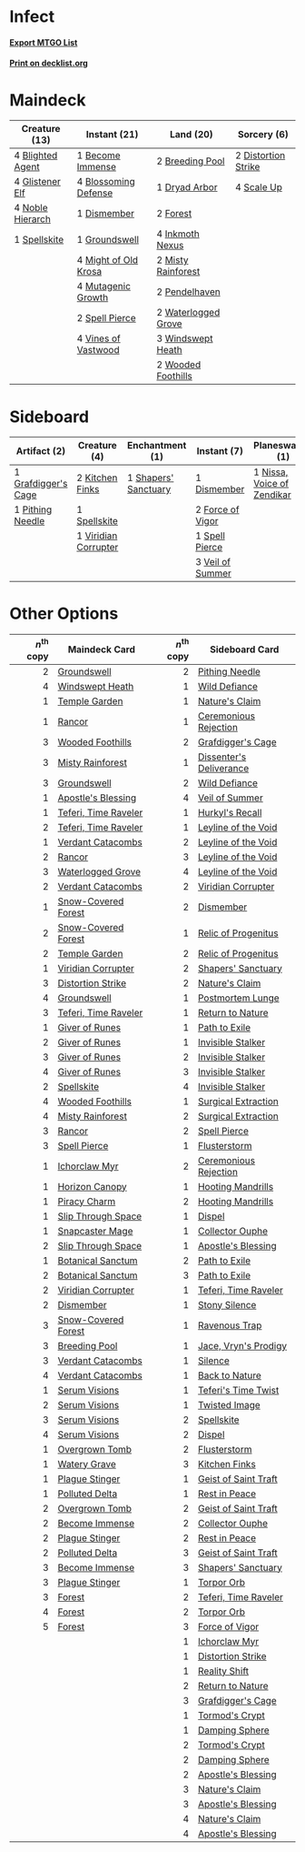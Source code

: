 # Infect

#### [Export MTGO List](../collection/Infect/Infect.txt)
#### [Print on decklist.org](http://decklist.org/?deckmain=1%09Become%20Immense%0A4%09Blighted%20Agent%0A4%09Blossoming%20Defense%0A2%09Breeding%20Pool%0A1%09Dismember%0A2%09Distortion%20Strike%0A1%09Dryad%20Arbor%0A2%09Forest%0A4%09Glistener%20Elf%0A1%09Groundswell%0A4%09Inkmoth%20Nexus%0A4%09Might%20of%20Old%20Krosa%0A2%09Misty%20Rainforest%0A4%09Mutagenic%20Growth%0A4%09Noble%20Hierarch%0A2%09Pendelhaven%0A4%09Scale%20Up%0A2%09Spell%20Pierce%0A1%09Spellskite%0A4%09Vines%20of%20Vastwood%0A2%09Waterlogged%20Grove%0A3%09Windswept%20Heath%0A2%09Wooded%20Foothills&deckside=1%09Dismember%0A2%09Force%20of%20Vigor%0A1%09Grafdigger's%20Cage%0A2%09Kitchen%20Finks%0A1%09Nissa,%20Voice%20of%20Zendikar%0A1%09Pithing%20Needle%0A1%09Shapers'%20Sanctuary%0A1%09Spell%20Pierce%0A1%09Spellskite%0A3%09Veil%20of%20Summer%0A1%09Viridian%20Corrupter)
# Maindeck

|                                       Creature (13)                                       |                                         Instant (21)                                          |                                          Land (20)                                           |                                         Sorcery (6)                                          |
|-------------------------------------------------------------------------------------------|-----------------------------------------------------------------------------------------------|----------------------------------------------------------------------------------------------|----------------------------------------------------------------------------------------------|
|4 [Blighted Agent](http://gatherer.wizards.com/Pages/Card/Details.aspx?multiverseid=214383)|1 [Become Immense](http://gatherer.wizards.com/Pages/Card/Details.aspx?multiverseid=386487)    |2 [Breeding Pool](http://gatherer.wizards.com/Pages/Card/Details.aspx?multiverseid=97088)     |2 [Distortion Strike](http://gatherer.wizards.com/Pages/Card/Details.aspx?multiverseid=438618)|
|4 [Glistener Elf](http://gatherer.wizards.com/Pages/Card/Details.aspx?multiverseid=233052) |4 [Blossoming Defense](http://gatherer.wizards.com/Pages/Card/Details.aspx?multiverseid=417719)|1 [Dryad Arbor](http://gatherer.wizards.com/Pages/Card/Details.aspx?multiverseid=136196)      |4 [Scale Up](http://gatherer.wizards.com/Pages/Card/Details.aspx?multiverseid=464128)         |
|4 [Noble Hierarch](http://gatherer.wizards.com/Pages/Card/Details.aspx?multiverseid=179434)|1 [Dismember](http://gatherer.wizards.com/Pages/Card/Details.aspx?multiverseid=382182)         |2 [Forest](http://gatherer.wizards.com/Pages/Card/Details.aspx?multiverseid=439860)           |                                                                                              |
|1 [Spellskite](http://gatherer.wizards.com/Pages/Card/Details.aspx?multiverseid=397743)    |1 [Groundswell](http://gatherer.wizards.com/Pages/Card/Details.aspx?multiverseid=401657)       |4 [Inkmoth Nexus](http://gatherer.wizards.com/Pages/Card/Details.aspx?multiverseid=213731)    |                                                                                              |
|                                                                                           |4 [Might of Old Krosa](http://gatherer.wizards.com/Pages/Card/Details.aspx?multiverseid=425955)|2 [Misty Rainforest](http://gatherer.wizards.com/Pages/Card/Details.aspx?multiverseid=405102) |                                                                                              |
|                                                                                           |4 [Mutagenic Growth](http://gatherer.wizards.com/Pages/Card/Details.aspx?multiverseid=397717)  |2 [Pendelhaven](http://gatherer.wizards.com/Pages/Card/Details.aspx?multiverseid=442233)      |                                                                                              |
|                                                                                           |2 [Spell Pierce](http://gatherer.wizards.com/Pages/Card/Details.aspx?multiverseid=425876)      |2 [Waterlogged Grove](http://gatherer.wizards.com/Pages/Card/Details.aspx?multiverseid=464198)|                                                                                              |
|                                                                                           |4 [Vines of Vastwood](http://gatherer.wizards.com/Pages/Card/Details.aspx?multiverseid=397747) |3 [Windswept Heath](http://gatherer.wizards.com/Pages/Card/Details.aspx?multiverseid=405115)  |                                                                                              |
|                                                                                           |                                                                                               |2 [Wooded Foothills](http://gatherer.wizards.com/Pages/Card/Details.aspx?multiverseid=405116) |                                                                                              |


# Sideboard

|                                         Artifact (2)                                         |                                         Creature (4)                                          |                                        Enchantment (1)                                        |                                        Instant (7)                                        |                                          Planeswalker (1)                                           |
|----------------------------------------------------------------------------------------------|-----------------------------------------------------------------------------------------------|-----------------------------------------------------------------------------------------------|-------------------------------------------------------------------------------------------|-----------------------------------------------------------------------------------------------------|
|1 [Grafdigger's Cage](http://gatherer.wizards.com/Pages/Card/Details.aspx?multiverseid=278452)|2 [Kitchen Finks](http://gatherer.wizards.com/Pages/Card/Details.aspx?multiverseid=370458)     |1 [Shapers' Sanctuary](http://gatherer.wizards.com/Pages/Card/Details.aspx?multiverseid=435362)|1 [Dismember](http://gatherer.wizards.com/Pages/Card/Details.aspx?multiverseid=382182)     |1 [Nissa, Voice of Zendikar](http://gatherer.wizards.com/Pages/Card/Details.aspx?multiverseid=417424)|
|1 [Pithing Needle](http://gatherer.wizards.com/Pages/Card/Details.aspx?multiverseid=129526)   |1 [Spellskite](http://gatherer.wizards.com/Pages/Card/Details.aspx?multiverseid=397743)        |                                                                                               |2 [Force of Vigor](http://gatherer.wizards.com/Pages/Card/Details.aspx?multiverseid=464113)|                                                                                                     |
|                                                                                              |1 [Viridian Corrupter](http://gatherer.wizards.com/Pages/Card/Details.aspx?multiverseid=213772)|                                                                                               |1 [Spell Pierce](http://gatherer.wizards.com/Pages/Card/Details.aspx?multiverseid=425876)  |                                                                                                     |
|                                                                                              |                                                                                               |                                                                                               |3 [Veil of Summer](http://gatherer.wizards.com/Pages/Card/Details.aspx?multiverseid=466952)|                                                                                                     |


# Other Options

|*n*<sup>th</sup> copy|                                         Maindeck Card                                         |*n*<sup>th</sup> copy|                                          Sideboard Card                                          |
|--------------------:|-----------------------------------------------------------------------------------------------|--------------------:|--------------------------------------------------------------------------------------------------|
|                    2|[Groundswell](http://gatherer.wizards.com/Pages/Card/Details.aspx?multiverseid=401657)         |                    2|[Pithing Needle](http://gatherer.wizards.com/Pages/Card/Details.aspx?multiverseid=129526)         |
|                    4|[Windswept Heath](http://gatherer.wizards.com/Pages/Card/Details.aspx?multiverseid=405115)     |                    1|[Wild Defiance](http://gatherer.wizards.com/Pages/Card/Details.aspx?multiverseid=276199)          |
|                    1|[Temple Garden](http://gatherer.wizards.com/Pages/Card/Details.aspx?multiverseid=405112)       |                    1|[Nature's Claim](http://gatherer.wizards.com/Pages/Card/Details.aspx?multiverseid=382316)         |
|                    1|[Rancor](http://gatherer.wizards.com/Pages/Card/Details.aspx?multiverseid=442175)              |                    1|[Ceremonious Rejection](http://gatherer.wizards.com/Pages/Card/Details.aspx?multiverseid=417613)  |
|                    3|[Wooded Foothills](http://gatherer.wizards.com/Pages/Card/Details.aspx?multiverseid=405116)    |                    2|[Grafdigger's Cage](http://gatherer.wizards.com/Pages/Card/Details.aspx?multiverseid=278452)      |
|                    3|[Misty Rainforest](http://gatherer.wizards.com/Pages/Card/Details.aspx?multiverseid=405102)    |                    1|[Dissenter's Deliverance](http://gatherer.wizards.com/Pages/Card/Details.aspx?multiverseid=426866)|
|                    3|[Groundswell](http://gatherer.wizards.com/Pages/Card/Details.aspx?multiverseid=401657)         |                    2|[Wild Defiance](http://gatherer.wizards.com/Pages/Card/Details.aspx?multiverseid=276199)          |
|                    1|[Apostle's Blessing](http://gatherer.wizards.com/Pages/Card/Details.aspx?multiverseid=397768)  |                    4|[Veil of Summer](http://gatherer.wizards.com/Pages/Card/Details.aspx?multiverseid=466952)         |
|                    1|[Teferi, Time Raveler](http://gatherer.wizards.com/Pages/Card/Details.aspx?multiverseid=461148)|                    1|[Hurkyl's Recall](http://gatherer.wizards.com/Pages/Card/Details.aspx?multiverseid=135260)        |
|                    2|[Teferi, Time Raveler](http://gatherer.wizards.com/Pages/Card/Details.aspx?multiverseid=461148)|                    1|[Leyline of the Void](http://gatherer.wizards.com/Pages/Card/Details.aspx?multiverseid=107682)    |
|                    1|[Verdant Catacombs](http://gatherer.wizards.com/Pages/Card/Details.aspx?multiverseid=405113)   |                    2|[Leyline of the Void](http://gatherer.wizards.com/Pages/Card/Details.aspx?multiverseid=107682)    |
|                    2|[Rancor](http://gatherer.wizards.com/Pages/Card/Details.aspx?multiverseid=442175)              |                    3|[Leyline of the Void](http://gatherer.wizards.com/Pages/Card/Details.aspx?multiverseid=107682)    |
|                    3|[Waterlogged Grove](http://gatherer.wizards.com/Pages/Card/Details.aspx?multiverseid=464198)   |                    4|[Leyline of the Void](http://gatherer.wizards.com/Pages/Card/Details.aspx?multiverseid=107682)    |
|                    2|[Verdant Catacombs](http://gatherer.wizards.com/Pages/Card/Details.aspx?multiverseid=405113)   |                    2|[Viridian Corrupter](http://gatherer.wizards.com/Pages/Card/Details.aspx?multiverseid=213772)     |
|                    1|[Snow-Covered Forest](http://gatherer.wizards.com/Pages/Card/Details.aspx?multiverseid=121192) |                    2|[Dismember](http://gatherer.wizards.com/Pages/Card/Details.aspx?multiverseid=382182)              |
|                    2|[Snow-Covered Forest](http://gatherer.wizards.com/Pages/Card/Details.aspx?multiverseid=121192) |                    1|[Relic of Progenitus](http://gatherer.wizards.com/Pages/Card/Details.aspx?multiverseid=174824)    |
|                    2|[Temple Garden](http://gatherer.wizards.com/Pages/Card/Details.aspx?multiverseid=405112)       |                    2|[Relic of Progenitus](http://gatherer.wizards.com/Pages/Card/Details.aspx?multiverseid=174824)    |
|                    1|[Viridian Corrupter](http://gatherer.wizards.com/Pages/Card/Details.aspx?multiverseid=213772)  |                    2|[Shapers' Sanctuary](http://gatherer.wizards.com/Pages/Card/Details.aspx?multiverseid=435362)     |
|                    3|[Distortion Strike](http://gatherer.wizards.com/Pages/Card/Details.aspx?multiverseid=438618)   |                    2|[Nature's Claim](http://gatherer.wizards.com/Pages/Card/Details.aspx?multiverseid=382316)         |
|                    4|[Groundswell](http://gatherer.wizards.com/Pages/Card/Details.aspx?multiverseid=401657)         |                    1|[Postmortem Lunge](http://gatherer.wizards.com/Pages/Card/Details.aspx?multiverseid=233054)       |
|                    3|[Teferi, Time Raveler](http://gatherer.wizards.com/Pages/Card/Details.aspx?multiverseid=461148)|                    1|[Return to Nature](http://gatherer.wizards.com/Pages/Card/Details.aspx?multiverseid=461102)       |
|                    1|[Giver of Runes](http://gatherer.wizards.com/Pages/Card/Details.aspx?multiverseid=463962)      |                    1|[Path to Exile](http://gatherer.wizards.com/Pages/Card/Details.aspx?multiverseid=220511)          |
|                    2|[Giver of Runes](http://gatherer.wizards.com/Pages/Card/Details.aspx?multiverseid=463962)      |                    1|[Invisible Stalker](http://gatherer.wizards.com/Pages/Card/Details.aspx?multiverseid=220041)      |
|                    3|[Giver of Runes](http://gatherer.wizards.com/Pages/Card/Details.aspx?multiverseid=463962)      |                    2|[Invisible Stalker](http://gatherer.wizards.com/Pages/Card/Details.aspx?multiverseid=220041)      |
|                    4|[Giver of Runes](http://gatherer.wizards.com/Pages/Card/Details.aspx?multiverseid=463962)      |                    3|[Invisible Stalker](http://gatherer.wizards.com/Pages/Card/Details.aspx?multiverseid=220041)      |
|                    2|[Spellskite](http://gatherer.wizards.com/Pages/Card/Details.aspx?multiverseid=397743)          |                    4|[Invisible Stalker](http://gatherer.wizards.com/Pages/Card/Details.aspx?multiverseid=220041)      |
|                    4|[Wooded Foothills](http://gatherer.wizards.com/Pages/Card/Details.aspx?multiverseid=405116)    |                    1|[Surgical Extraction](http://gatherer.wizards.com/Pages/Card/Details.aspx?multiverseid=397706)    |
|                    4|[Misty Rainforest](http://gatherer.wizards.com/Pages/Card/Details.aspx?multiverseid=405102)    |                    2|[Surgical Extraction](http://gatherer.wizards.com/Pages/Card/Details.aspx?multiverseid=397706)    |
|                    3|[Rancor](http://gatherer.wizards.com/Pages/Card/Details.aspx?multiverseid=442175)              |                    2|[Spell Pierce](http://gatherer.wizards.com/Pages/Card/Details.aspx?multiverseid=425876)           |
|                    3|[Spell Pierce](http://gatherer.wizards.com/Pages/Card/Details.aspx?multiverseid=425876)        |                    1|[Flusterstorm](http://gatherer.wizards.com/Pages/Card/Details.aspx?multiverseid=228255)           |
|                    1|[Ichorclaw Myr](http://gatherer.wizards.com/Pages/Card/Details.aspx?multiverseid=194256)       |                    2|[Ceremonious Rejection](http://gatherer.wizards.com/Pages/Card/Details.aspx?multiverseid=417613)  |
|                    1|[Horizon Canopy](http://gatherer.wizards.com/Pages/Card/Details.aspx?multiverseid=409571)      |                    1|[Hooting Mandrills](http://gatherer.wizards.com/Pages/Card/Details.aspx?multiverseid=386558)      |
|                    1|[Piracy Charm](http://gatherer.wizards.com/Pages/Card/Details.aspx?multiverseid=124066)        |                    2|[Hooting Mandrills](http://gatherer.wizards.com/Pages/Card/Details.aspx?multiverseid=386558)      |
|                    1|[Slip Through Space](http://gatherer.wizards.com/Pages/Card/Details.aspx?multiverseid=407557)  |                    1|[Dispel](http://gatherer.wizards.com/Pages/Card/Details.aspx?multiverseid=401858)                 |
|                    1|[Snapcaster Mage](http://gatherer.wizards.com/Pages/Card/Details.aspx?multiverseid=227676)     |                    1|[Collector Ouphe](http://gatherer.wizards.com/Pages/Card/Details.aspx?multiverseid=464107)        |
|                    2|[Slip Through Space](http://gatherer.wizards.com/Pages/Card/Details.aspx?multiverseid=407557)  |                    1|[Apostle's Blessing](http://gatherer.wizards.com/Pages/Card/Details.aspx?multiverseid=397768)     |
|                    1|[Botanical Sanctum](http://gatherer.wizards.com/Pages/Card/Details.aspx?multiverseid=417817)   |                    2|[Path to Exile](http://gatherer.wizards.com/Pages/Card/Details.aspx?multiverseid=220511)          |
|                    2|[Botanical Sanctum](http://gatherer.wizards.com/Pages/Card/Details.aspx?multiverseid=417817)   |                    3|[Path to Exile](http://gatherer.wizards.com/Pages/Card/Details.aspx?multiverseid=220511)          |
|                    2|[Viridian Corrupter](http://gatherer.wizards.com/Pages/Card/Details.aspx?multiverseid=213772)  |                    1|[Teferi, Time Raveler](http://gatherer.wizards.com/Pages/Card/Details.aspx?multiverseid=461148)   |
|                    2|[Dismember](http://gatherer.wizards.com/Pages/Card/Details.aspx?multiverseid=382182)           |                    1|[Stony Silence](http://gatherer.wizards.com/Pages/Card/Details.aspx?multiverseid=247425)          |
|                    3|[Snow-Covered Forest](http://gatherer.wizards.com/Pages/Card/Details.aspx?multiverseid=121192) |                    1|[Ravenous Trap](http://gatherer.wizards.com/Pages/Card/Details.aspx?multiverseid=197537)          |
|                    3|[Breeding Pool](http://gatherer.wizards.com/Pages/Card/Details.aspx?multiverseid=97088)        |                    1|[Jace, Vryn's Prodigy](http://gatherer.wizards.com/Pages/Card/Details.aspx?multiverseid=398434)   |
|                    3|[Verdant Catacombs](http://gatherer.wizards.com/Pages/Card/Details.aspx?multiverseid=405113)   |                    1|[Silence](http://gatherer.wizards.com/Pages/Card/Details.aspx?multiverseid=191083)                |
|                    4|[Verdant Catacombs](http://gatherer.wizards.com/Pages/Card/Details.aspx?multiverseid=405113)   |                    1|[Back to Nature](http://gatherer.wizards.com/Pages/Card/Details.aspx?multiverseid=208284)         |
|                    1|[Serum Visions](http://gatherer.wizards.com/Pages/Card/Details.aspx?multiverseid=50145)        |                    1|[Teferi's Time Twist](http://gatherer.wizards.com/Pages/Card/Details.aspx?multiverseid=460999)    |
|                    2|[Serum Visions](http://gatherer.wizards.com/Pages/Card/Details.aspx?multiverseid=50145)        |                    1|[Twisted Image](http://gatherer.wizards.com/Pages/Card/Details.aspx?multiverseid=442064)          |
|                    3|[Serum Visions](http://gatherer.wizards.com/Pages/Card/Details.aspx?multiverseid=50145)        |                    2|[Spellskite](http://gatherer.wizards.com/Pages/Card/Details.aspx?multiverseid=397743)             |
|                    4|[Serum Visions](http://gatherer.wizards.com/Pages/Card/Details.aspx?multiverseid=50145)        |                    2|[Dispel](http://gatherer.wizards.com/Pages/Card/Details.aspx?multiverseid=401858)                 |
|                    1|[Overgrown Tomb](http://gatherer.wizards.com/Pages/Card/Details.aspx?multiverseid=405103)      |                    2|[Flusterstorm](http://gatherer.wizards.com/Pages/Card/Details.aspx?multiverseid=228255)           |
|                    1|[Watery Grave](http://gatherer.wizards.com/Pages/Card/Details.aspx?multiverseid=405114)        |                    3|[Kitchen Finks](http://gatherer.wizards.com/Pages/Card/Details.aspx?multiverseid=370458)          |
|                    1|[Plague Stinger](http://gatherer.wizards.com/Pages/Card/Details.aspx?multiverseid=208261)      |                    1|[Geist of Saint Traft](http://gatherer.wizards.com/Pages/Card/Details.aspx?multiverseid=409577)   |
|                    1|[Polluted Delta](http://gatherer.wizards.com/Pages/Card/Details.aspx?multiverseid=405104)      |                    1|[Rest in Peace](http://gatherer.wizards.com/Pages/Card/Details.aspx?multiverseid=442021)          |
|                    2|[Overgrown Tomb](http://gatherer.wizards.com/Pages/Card/Details.aspx?multiverseid=405103)      |                    2|[Geist of Saint Traft](http://gatherer.wizards.com/Pages/Card/Details.aspx?multiverseid=409577)   |
|                    2|[Become Immense](http://gatherer.wizards.com/Pages/Card/Details.aspx?multiverseid=386487)      |                    2|[Collector Ouphe](http://gatherer.wizards.com/Pages/Card/Details.aspx?multiverseid=464107)        |
|                    2|[Plague Stinger](http://gatherer.wizards.com/Pages/Card/Details.aspx?multiverseid=208261)      |                    2|[Rest in Peace](http://gatherer.wizards.com/Pages/Card/Details.aspx?multiverseid=442021)          |
|                    2|[Polluted Delta](http://gatherer.wizards.com/Pages/Card/Details.aspx?multiverseid=405104)      |                    3|[Geist of Saint Traft](http://gatherer.wizards.com/Pages/Card/Details.aspx?multiverseid=409577)   |
|                    3|[Become Immense](http://gatherer.wizards.com/Pages/Card/Details.aspx?multiverseid=386487)      |                    3|[Shapers' Sanctuary](http://gatherer.wizards.com/Pages/Card/Details.aspx?multiverseid=435362)     |
|                    3|[Plague Stinger](http://gatherer.wizards.com/Pages/Card/Details.aspx?multiverseid=208261)      |                    1|[Torpor Orb](http://gatherer.wizards.com/Pages/Card/Details.aspx?multiverseid=233069)             |
|                    3|[Forest](http://gatherer.wizards.com/Pages/Card/Details.aspx?multiverseid=439860)              |                    2|[Teferi, Time Raveler](http://gatherer.wizards.com/Pages/Card/Details.aspx?multiverseid=461148)   |
|                    4|[Forest](http://gatherer.wizards.com/Pages/Card/Details.aspx?multiverseid=439860)              |                    2|[Torpor Orb](http://gatherer.wizards.com/Pages/Card/Details.aspx?multiverseid=233069)             |
|                    5|[Forest](http://gatherer.wizards.com/Pages/Card/Details.aspx?multiverseid=439860)              |                    3|[Force of Vigor](http://gatherer.wizards.com/Pages/Card/Details.aspx?multiverseid=464113)         |
|                     |                                                                                               |                    1|[Ichorclaw Myr](http://gatherer.wizards.com/Pages/Card/Details.aspx?multiverseid=194256)          |
|                     |                                                                                               |                    1|[Distortion Strike](http://gatherer.wizards.com/Pages/Card/Details.aspx?multiverseid=438618)      |
|                     |                                                                                               |                    1|[Reality Shift](http://gatherer.wizards.com/Pages/Card/Details.aspx?multiverseid=433023)          |
|                     |                                                                                               |                    2|[Return to Nature](http://gatherer.wizards.com/Pages/Card/Details.aspx?multiverseid=461102)       |
|                     |                                                                                               |                    3|[Grafdigger's Cage](http://gatherer.wizards.com/Pages/Card/Details.aspx?multiverseid=278452)      |
|                     |                                                                                               |                    1|[Tormod's Crypt](http://gatherer.wizards.com/Pages/Card/Details.aspx?multiverseid=389723)         |
|                     |                                                                                               |                    1|[Damping Sphere](http://gatherer.wizards.com/Pages/Card/Details.aspx?multiverseid=443101)         |
|                     |                                                                                               |                    2|[Tormod's Crypt](http://gatherer.wizards.com/Pages/Card/Details.aspx?multiverseid=389723)         |
|                     |                                                                                               |                    2|[Damping Sphere](http://gatherer.wizards.com/Pages/Card/Details.aspx?multiverseid=443101)         |
|                     |                                                                                               |                    2|[Apostle's Blessing](http://gatherer.wizards.com/Pages/Card/Details.aspx?multiverseid=397768)     |
|                     |                                                                                               |                    3|[Nature's Claim](http://gatherer.wizards.com/Pages/Card/Details.aspx?multiverseid=382316)         |
|                     |                                                                                               |                    3|[Apostle's Blessing](http://gatherer.wizards.com/Pages/Card/Details.aspx?multiverseid=397768)     |
|                     |                                                                                               |                    4|[Nature's Claim](http://gatherer.wizards.com/Pages/Card/Details.aspx?multiverseid=382316)         |
|                     |                                                                                               |                    4|[Apostle's Blessing](http://gatherer.wizards.com/Pages/Card/Details.aspx?multiverseid=397768)     |

